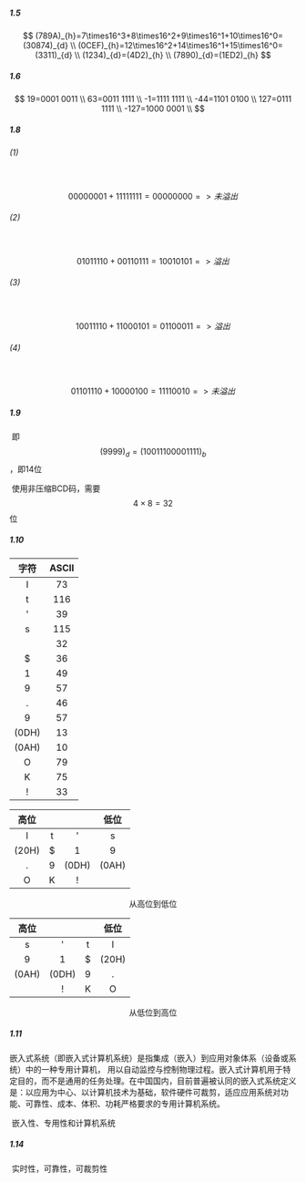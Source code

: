 ##### 1.5

$$
(789A)_{h}=7\times16^3+8\times16^2+9\times16^1+10\times16^0=(30874)_{d} \\
(0CEF)_{h}=12\times16^2+14\times16^1+15\times16^0=(3311)_{d} \\
(1234)_{d}=(4D2)_{h} \\
(7890)_{d}=(1ED2)_{h}
$$

##### 1.6 

$$
19=0001 0011 \\
63=0011 1111 \\
-1=1111 1111 \\
-44=1101 0100 \\
127=0111 1111 \\
-127=1000 0001 \\
$$

##### 1.8 

###### (1) 

&nbsp;&nbsp;&nbsp;&nbsp;&nbsp;$$00000001+11111111=00000000=>未溢出$$

###### (2)

&nbsp;&nbsp;&nbsp;&nbsp;&nbsp;$$01011110+00110111=10010101=>溢出$$

###### (3)

&nbsp;&nbsp;&nbsp;&nbsp;&nbsp;$$10011110+11000101=01100011=>溢出$$

###### (4)

&nbsp;&nbsp;&nbsp;&nbsp;&nbsp;$$01101110+10000100=11110010=>未溢出$$


##### 1.9

​		即$$(9999)_d=(10 0111 0000 1111)_{b}$$，即14位

​		使用非压缩BCD码，需要$$4\times8=32$$位



##### 1.10

| 字符  | ASCII |
| :---: | :---: |
|   I   |  73   |
|   t   |  116  |
|   '   |  39   |
|   s   |  115  |
|       |  32   |
|   $   |  36   |
|   1   |  49   |
|   9   |  57   |
|   .   |  46   |
|   9   |  57   |
| (0DH) |  13   |
| (0AH) |  10   |
|   O   |  79   |
|   K   |  75   |
|   !   |  33   |

| 高位  |      |       | 低位  |
| :---: | :--: | :---: | :---: |
|   I   |  t   |   '   |   s   |
| (20H) |  $   |   1   |   9   |
|   .   |  9   | (0DH) | (0AH) |
|   O   |  K   |   !   |       |

<p style="text-align:center">从高位到低位</p>

| 高位  |       |      | 低位  |
| :---: | :---: | :--: | :---: |
|   s   |   '   |  t   |   I   |
|   9   |   1   |  $   | (20H) |
| (0AH) | (0DH) |  9   |   .   |
|       |   !   |  K   |   O   |

<p style="text-align:center">从低位到高位</p>

##### 1.11

​	嵌入式系统（即嵌入式计算机系统）是指集成（嵌入）到应用对象体系（设备或系统）中的一种专用计算机， 用以自动监控与控制物理过程。嵌入式计算机用于特定目的，而不是通用的任务处理。在中国国内，目前普遍被认同的嵌入式系统定义是：以应用为中心、以计算机技术为基础，软件硬件可裁剪，适应应用系统对功能、可靠性、成本、体积、功耗严格要求的专用计算机系统。

​	嵌入性、专用性和计算机系统	

##### 1.14

​	实时性，可靠性，可裁剪性

